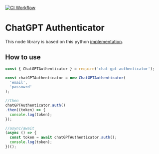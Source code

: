 [![CI Workflow](https://github.com/AllanOricil/chat-gpt-authenticator/actions/workflows/ci.yml/badge.svg)](https://github.com/AllanOricil/chat-gpt-authenticator/actions/workflows/ci.yml)

# ChatGPT Authenticator

This node library is based on this python [implementation](https://github.com/acheong08/OpenAIAuth/blob/main/src/OpenAIAuth.py).

## How to use

````js
const { ChatGPTAuthenticator } = require('chat-gpt-authenticator');

const chatGPTAuthenticator = new ChatGPTAuthenticator(
  'email',
  'passowrd'
);

//then
chatGPTAuthenticator.auth()
.then((token) => {
  console.log(token);
});

//async/await
(async () => {
  const token = await chatGPTAuthenticator.auth();
  console.log(token);
})();
````
